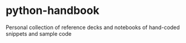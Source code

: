 # python-handbook
Personal collection of reference decks and notebooks of hand-coded snippets and sample code
